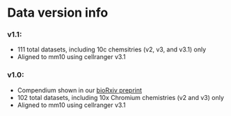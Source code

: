 # Data version info
### v1.1:
- 111 total datasets, including 10c chemsitries (v2, v3, and v3.1) only
- Aligned to mm10 using cellranger v3.1

### v1.0:
- Compendium shown in our [bioRxiv preprint](https://www.biorxiv.org/content/10.1101/2020.12.01.407460v2)
- 102 total datasets, including 10x Chromium chemistries (v2 and v3) only
- Aligned to mm10 using cellranger v3.1
